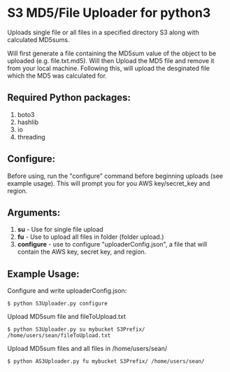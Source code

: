 # S3 MD5/File Uploader for python3

Uploads single file or all files in a specified directory S3 along with calculated MD5sums.  

Will first generate a file containing the MD5sum value of the object to be uploaded (e.g. file.txt.md5). Will then Upload the MD5 file and remove it from your local machine.  Following this, will upload the desginated file which the MD5 was calculated for.   

## Required Python packages:

1. boto3
2. hashlib
3. io
4. threading
 
## Configure:
Before using, run the "configure" command before beginning uploads (see example usage).  This will prompt you for you AWS key/secret_key and region.

## Arguments:
1. **su** - Use for single file upload
2. **fu** - Use to upload all files in folder (folder upload.)
3. **configure** - use to configure "uploaderConfig.json", a file that will contain the AWS key, secret key, and region.

## Example Usage:
   
  Configure and write uploaderConfig.json:
  
  `$ python S3Uploader.py configure`
  
  Upload MD5sum file and fileToUpload.txt
  
  `$ python S3Uploader.py su mybucket S3Prefix/ /home/users/sean/fileToUpload.txt`
  
  Upload MD5sum files and all files in /home/users/sean/
  
  `$ python AS3Uploader.py fu mybucket S3Prefix/ /home/users/sean/`
